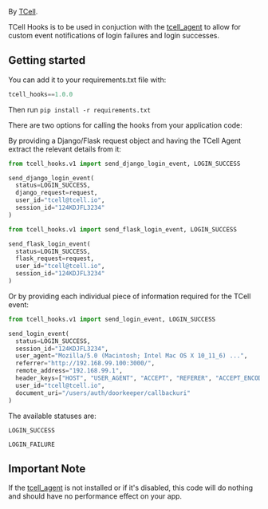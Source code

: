 By [TCell](https://www.tcell.io/).

TCell Hooks is to be used in conjuction with the [tcell_agent](https://pypi.python.org/pypi/tcell_agent) to allow for custom event notifications of login failures and login successes.

## Getting started

You can add it to your requirements.txt file with:

```python
tcell_hooks==1.0.0
```

Then run `pip install -r requirements.txt`

There are two options for calling the hooks from your application code:

By providing a Django/Flask request object and having the TCell Agent extract the relevant details from it:

```python
from tcell_hooks.v1 import send_django_login_event, LOGIN_SUCCESS

send_django_login_event(
  status=LOGIN_SUCCESS,
  django_request=request,
  user_id="tcell@tcell.io",
  session_id="124KDJFL3234"
)
```

```python
from tcell_hooks.v1 import send_flask_login_event, LOGIN_SUCCESS

send_flask_login_event(
  status=LOGIN_SUCCESS,
  flask_request=request,
  user_id="tcell@tcell.io",
  session_id="124KDJFL3234"
)
```

Or by providing each individual piece of information required for the TCell event:

```python
from tcell_hooks.v1 import send_login_event, LOGIN_SUCCESS

send_login_event(
  status=LOGIN_SUCCESS,
  session_id="124KDJFL3234",
  user_agent="Mozilla/5.0 (Macintosh; Intel Mac OS X 10_11_6) ...",
  referrer="http://192.168.99.100:3000/",
  remote_address="192.168.99.1",
  header_keys=["HOST", "USER_AGENT", "ACCEPT", "REFERER", "ACCEPT_ENCODING", "ACCEPT_LANGUAGE", "COOKIE"],
  user_id="tcell@tcell.io",
  document_uri="/users/auth/doorkeeper/callbackuri"
)
```

The available statuses are:

`LOGIN_SUCCESS`

`LOGIN_FAILURE`


## Important Note

If the [tcell_agent](https://pypi.python.org/pypi/tcell_agent) is not installed or if it's disabled, this code will do nothing and should have no performance effect on your app.
